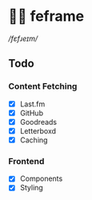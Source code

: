 # 🍄‍🟫 feframe

_/fɛfɹeɪm/_

## Todo

### Content Fetching

- [x] Last.fm
- [x] GitHub
- [x] Goodreads
- [x] Letterboxd
- [x] Caching

### Frontend

- [x] Components
- [x] Styling
